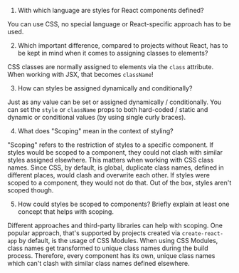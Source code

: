 1. With which language are styles for React components defined?

You can use CSS, no special language or React-specific approach has to be used.

2. Which important difference, compared to projects without React, has to be kept in mind when it comes to assigning classes to elements?

CSS classes are normally assigned to elements via the `class` attribute. When working with JSX, that becomes `className`!

3. How can styles be assigned dynamically and conditionally?

Just as any value can be set or assigned dynamically / conditionally. You can set the `style` or `className` props to both hard-coded / static and dynamic or conditional values (by using single curly braces).

4. What does "Scoping" mean in the context of styling?

"Scoping" refers to the restriction of styles to a specific component. If styles would be scoped to a component, they could not clash with similar styles assigned elsewhere. This matters when working with CSS class names. Since CSS, by default, is global, duplicate class names, defined in different places, would clash and overwrite each other.
If styles were scoped to a component, they would not do that. Out of the box, styles aren't scoped though.

5. How could styles be scoped to components? Briefly explain at least one concept that helps with scoping.

Different approaches and third-party libraries can help with scoping. One popular approach, that's supported by projects created via `create-react-app` by default, is the usage of CSS Modules.
When using CSS Modules, class names get transformed to unique class names during the build process. Therefore, every component has its own, unique class names which can't clash with similar class names defined elsewhere.
